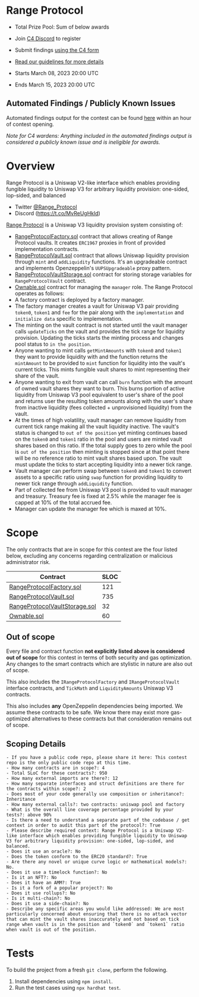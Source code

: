 # Range Protocol
- Total Prize Pool: Sum of below awards

- Join [C4 Discord](https://discord.gg/code4rena) to register
- Submit findings [using the C4 form]()
- [Read our guidelines for more details](https://docs.code4rena.com/roles/wardens)
- Starts  March 08, 2023 20:00 UTC
- Ends March 15, 2023 20:00 UTC

## Automated Findings / Publicly Known Issues

Automated findings output for the contest can be found [here](https://gist.github.com/Picodes/01427c59b07c651699136589541159a7) within an hour of contest opening.

*Note for C4 wardens: Anything included in the automated findings output is considered a publicly known issue and is ineligible for awards.*

# Overview

Range Protocol is a Uniswap V2-like interface which enables providing fungible liquidity to Uniswap V3 for arbitrary liquidity provision: one-sided, lop-sided, and balanced

- Twitter [@Range_Protocol](https://t.co/MvReUgHkld)
- Discord (https://t.co/MvReUgHkld)

[Range Protocol](https://www.rangeprotocol.com/) is a Uniswap V3 liquidity provision system consisting of:
- [RangeProtocolFactory.sol](https://github.com/Range-Protocol/contracts/blob/master/contracts/RangeProtocolFactory.sol) contract that allows creating of Range Protocol vaults. It creates `ERC1967` proxies in front of provided implementation contracts.
- [RangeProtocolVault.sol](https://github.com/Range-Protocol/contracts/blob/master/contracts/RangeProtocolVault.sol) contract that allows Uniswap liquidity provision through `mint` and `addLiquidity` functions. It's an upgradeable contract and implements Openzeppelin's `UUPSUpgradeable` proxy pattern.
- [RangeProtocolVaultStorage.sol](https://github.com/Range-Protocol/contracts/blob/master/contracts/RangeProtocolVaultStorage.sol) contract for storing storage variables for `RangeProtocolVault` contract.
- [Ownable.sol](https://github.com/Range-Protocol/range-protocol-vault/blob/main/contracts/abstract/Ownable.sol) contract for managing the `manager` role.
The Range Protocol operates as follows:
- A factory contract is deployed by a factory manager.
- The factory manager creates a vault for Uniswap V3 pair providing `token0`, `token1` and `fee` for the pair along with the `implementation` and `initialize data` specific to implementation.
- The minting on the vault contract is not started until the vault manager calls `updateTicks` on the vault and provides the tick range for liquidity provision. Updating the ticks starts the minting process and changes pool status to `in the position`.
- Anyone wanting to mint calls `getMintAmounts` with `token0` and `token1` they want to provide liquidity with and the function returns the `mintAmount` to be provided to `mint` function for liquidity into the vault's current ticks. This mints fungible vault shares to mint representing their share of the vault.
- Anyone wanting to exit from vault can call `burn` function with the amount of owned vault shares they want to burn. This burns portion of active liquidity from Uniswap V3 pool equivalent to user's share of the pool and returns user the resulting token amounts along with the user's share from inactive liquidity (fees collected + unprovisioned liquidity) from the vault.
- At the times of high volatility, vault manager can remove liquidity from current tick range making all the vault liquidity inactive. The vault's status is changed to `out of the position` yet minting continues based on the `token0` and `token1` ratio in the pool and users are minted vault shares based on this ratio. If the total supply goes to zero while the pool is `out of the position` then minting is stopped since at that point there will be no reference ratio to mint vault shares based upon. The vault must update the ticks to start accepting liquidity into a newer tick range.
- Vault manager can perform swap between `token0` and `token1` to convert assets to a specific ratio using `swap` function for providing liquidity to newer tick range through `addLiquidity` function. 
- Part of collected fee from Uniswap V3 pool is provided to vault manager and treasury. Treasury fee is fixed at 2.5% while the manager fee is capped at 10% of the total accrued fee.
- Manager can update the manager fee which is maxed at 10%.

# Scope

The only contracts that are in scope for this contest are the four listed below, excluding any concerns regarding centralization or malicious administrator risk.

| Contract                                                                                                                        | SLOC | 
|---------------------------------------------------------------------------------------------------------------------------------|--| 
| [RangeProtocolFactory.sol](https://github.com/Range-Protocol/range-protocol-vault/blob/main/contracts/RangeProtocolFactory.sol) | 121 | 
| [RangeProtocolVault.sol](https://github.com/Range-Protocol/range-protocol-vault/blob/main/contracts/RangeProtocolVault.sol)     | 735 |
| [RangeProtocolVaultStorage.sol](https://github.com/Range-Protocol/range-protocol-vault/blob/main/contracts/RangeProtocolVaultStorage.sol) | 32 | 
| [Ownable.sol](https://github.com/Range-Protocol/range-protocol-vault/blob/main/contracts/abstract/Ownable.sol)                  | 60 |

## Out of scope

Every file and contract function **not explicitly listed above is considered out of scope** for this contest in terms of both security and gas optimization. Any changes to the smart contracts which are stylistic in nature are also out of scope.

This also includes the `IRangeProtocolFactory` and `IRangeProtocolVault` interface contracts, and `TickMath` and `LiquidityAmounts` Uniswap V3 contracts.

This also includes **any** OpenZeppelin dependencies being imported. We assume these contracts to be safe. We know there may exist more gas-optimized alternatives to these contracts but that consideration remains out of scope.

## Scoping Details
```
- If you have a public code repo, please share it here: This contest repo is the only public code repo at this time.
- How many contracts are in scope?: 4
- Total SLoC for these contracts?: 950
- How many external imports are there?: 12
- How many separate interfaces and struct definitions are there for the contracts within scope?: 2
- Does most of your code generally use composition or inheritance?: Inheritance
- How many external calls?: two contracts: uniswap pool and factory
- What is the overall line coverage percentage provided by your tests?: above 90%
- Is there a need to understand a separate part of the codebase / get context in order to audit this part of the protocol?: True
- Please describe required context: Range Protocol is a Uniswap V2-like interface which enables providing fungible liquidity to Uniswap V3 for arbitrary liquidity provision: one-sided, lop-sided, and balanced.
- Does it use an oracle?: No
- Does the token conform to the ERC20 standard?: True
- Are there any novel or unique curve logic or mathematical models?: No.
- Does it use a timelock function?: No
- Is it an NFT?: No
- Does it have an AMM?: True
- Is it a fork of a popular project?: No  
- Does it use rollups?: No
- Is it multi-chain?: No
- Does it use a side-chain?: No
- Describe any specific areas you would like addressed: We are most particularly concerned about ensuring that there is no attack vector that can mint the vault shares inaccurately and not based on tick range when vault is in the position and `token0` and `token1` ratio when vault is out of the position.
```

# Tests

To build the project from a fresh `git clone`, perform the following.
1. Install dependencies using `npm install`.
2. Run the test cases using `npx hardhat test`.